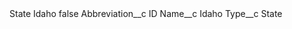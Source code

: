 <?xml version="1.0" encoding="UTF-8"?>
<CustomMetadata xmlns="http://soap.sforce.com/2006/04/metadata" xmlns:xsi="http://www.w3.org/2001/XMLSchema-instance" xmlns:xsd="http://www.w3.org/2001/XMLSchema">
    <label>State Idaho</label>
    <protected>false</protected>
    <values>
        <field>Abbreviation__c</field>
        <value xsi:type="xsd:string">ID</value>
    </values>
    <values>
        <field>Name__c</field>
        <value xsi:type="xsd:string">Idaho</value>
    </values>
    <values>
        <field>Type__c</field>
        <value xsi:type="xsd:string">State</value>
    </values>
</CustomMetadata>
